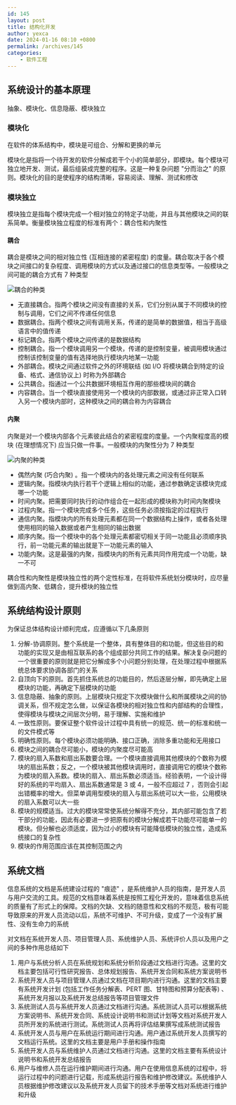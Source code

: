 ```yaml
---
id: 145
layout: post
title: 结构化开发
author: yexca
date: 2024-01-16 08:10 +0800
permalink: /archives/145
categories:
    - 软件工程
---
```


## 系统设计的基本原理

抽象、模块化、信息隐蔽、模块独立

### 模块化

在软件的体系结构中，模块是可组合、分解和更换的单元

模块化是指将一个待开发的软件分解成若干个小的简单部分，即模块。每个模块可独立地开发、测试，最后组装成完整的程序。这是一种复杂问题 "分而治之" 的原则。模块化的目的是使程序的结构清晰，容易阅读、理解、测试和修改

### 模块独立

模块独立是指每个模块完成一个相对独立的特定子功能，并且与其他模块之间的联系简单。衡量模块独立程度的标准有两个：耦合性和内聚性

#### 耦合

耦合是模块之间的相对独立性 (互相连接的紧密程度) 的度量。耦合取决于各个模块之间接口的复杂程度、调用模块的方式以及通过接口的信息类型等。一般模块之间可能的耦合方式有 7 种类型

![耦合的种类](https://cdn.statically.io/gh/yexca/image_hosting@master/2023/03-软件工程/耦合的种类.6aj3mls3k7o0.webp)

* 无直接耦合。指两个模块之间没有直接的关系，它们分别从属于不同模块的控制与调用，它们之间不传递任何信息
* 数据耦合。指两个模块之间有调用关系，传递的是简单的数据值，相当于高级语言中的值传递
* 标记耦合。指两个模块之间传递的是数据结构
* 控制耦合。指一个模块调用另一个模块，传递的是控制变量，被调用模块通过控制该控制变量的值有选择地执行模块内地某一功能
* 外部耦合。模块之间通过软件之外的环境联结 (如 I/O 将模块耦合到特定的设备、格式、通信协议上) 时称为外部耦合
* 公共耦合。指通过一个公共数据环境相互作用的那些模块间的耦合
* 内容耦合。当一个模块直接使用另一个模块的内部数据，或通过非正常入口转入另一个模块内部时，这种模块之间的耦合称为内容耦合

#### 内聚

内聚是对一个模块内部各个元素彼此结合的紧密程度的度量。一个内聚程度高的模块 (在理想情况下) 应当只做一件事。一般模块的内聚性分为 7 种类型

![内聚的种类](https://cdn.statically.io/gh/yexca/image_hosting@master/2023/03-软件工程/内聚的种类.4i2ay8l9ybk0.webp)

* 偶然内聚 (巧合内聚) 。指一个模块内的各处理元素之间没有任何联系
* 逻辑内聚。指模块内执行若干个逻辑上相似的功能，通过参数确定该模块完成哪一个功能
* 时间内聚。把需要同时执行的动作组合在一起形成的模块称为时间内聚模块
* 过程内聚。指一个模块完成多个任务，这些任务必须按指定的过程执行
* 通信内聚。指模块内的所有处理元素都在同一个数据结构上操作，或者各处理使用相同的输入数据或者产生相同的输出数据
* 顺序内聚。指一个模块中的各个处理元素都密切相关于同一功能且必须顺序执行，前一功能元素的输出就是下一功能元素的输入
* 功能内聚。这是最强的内聚，指模块内的所有元素共同作用完成一个功能，缺一不可

耦合性和内聚性是模块独立性的两个定性标准，在将软件系统划分模块时，应尽量做到高内聚、低耦合，提升模块的独立性

## 系统结构设计原则

为保证总体结构设计顺利完成，应遵循以下几条原则

1. 分解-协调原则。整个系统是一个整体，具有整体目的和功能，但这些目的和功能的实现又是由相互联系的各个组成部分共同工作的结果。解决复杂问题的一个很重要的原则就是把它分解成多个小问题分别处理，在处理过程中根据系统总体要求协调各部门的关系
2. 自顶向下的原则。首先抓住系统总的功能目的，然后逐层分解，即先确定上层模块的功能，再确定下层模块的功能
3. 信息隐蔽、抽象的原则。上层模块只规定下次模块做什么和所属模块之间的协调关系，但不规定怎么做，以保证各模块的相对独立性和内部结构的合理性，使得模块与模块之间层次分明，易于理解、实施和维护
4. 一致性原则。要保证整个软件设计过程中具有统一的规范、统一的标准和统一的文件模式等
5. 明确性原则。每个模块必须功能明确、接口正确，消除多重功能和无用接口
6. 模块之间的耦合尽可能小，模块的内聚度尽可能高
7. 模块的扇入系数和扇出系数要合理。一个模块直接调用其他模块的个数称为模块的扇出系数；反之，一个模块被其他模块调用时，直接调用它的模块个数称为模块的扇入系数。模块的扇入、扇出系数必须适当。经验表明，一个设计得好的系统的平均扇入、扇出系数通常是 3 或 4，一般不应超过 7 ，否则会引起出错概率的增大。但菜单调用型模块的扇入与扇出系统可以大一些，公用模块的扇入系数可以大一些
8. 模块的规模适当。过大的模块常常使系统分解得不充分，其内部可能包含了若干部分的功能，因此有必要进一步把原有的模块分解成若干功能尽可能单一的模块。但分解也必须适度，因为过小的模块有可能降低模块的独立性，造成系统接口的复杂性
9. 模块的作用范围应该在其控制范围之内

## 系统文档

信息系统的文档是系统建设过程的 "痕迹" ，是系统维护人员的指南，是开发人员与用户交流的工具。规范的文档意味着系统是按照工程化开发的，意味着信息系统的质量有了形式上的保障。文档的欠缺、文档的随意性和文档的不规范，极有可能导致原来的开发人员流动以后，系统不可维护、不可升级，变成了一个没有扩展性、没有生命力的系统

对文档在系统开发人员、项目管理人员、系统维护人员、系统评价人员以及用户之间的多种作用总结如下

1. 用户与系统分析人员在系统规划和系统分析阶段通过文档进行沟通。这里的文档主要包括可行性研究报告、总体规划报告、系统开发合同和系统方案说明书
2. 系统开发人员与项目管理人员通过文档在项目期内进行沟通。这里的文档主要有系统开发计划 (包括工作任务分解表、PERT 图、甘特图和预算分配表等) 、系统开发月报以及系统开发总结报告等项目管理文件
3. 系统测试人员与系统开发人员通过文档进行沟通。系统测试人员可以根据系统方案说明书、系统开发合同、系统设计说明书和测试计划等文档对系统开发人员所开发的系统进行测试。系统测试人员再将评估结果撰写成系统测试报告
4. 系统开发人员与用户在系统运行期间进行沟通。用户通过系统开发人员撰写的文档运行系统。这里的文档主要是用户手册和操作指南
5. 系统开发人员与系统维护人员通过文档进行沟通。这里的文档主要有系统设计说明书和系统开发总结报告
6. 用户与维修人员在运行维护期间进行沟通。用户在使用信息系统的过程中，将运行过程中的问题进行记载，形成系统运行报告和维护修改建议。系统维护人员根据维护修改建议以及系统开发人员留下的技术手册等文档对系统进行维护和升级